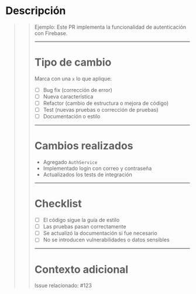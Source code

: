 # Descripción
>> 
>> <!-- Explica brevemente el propósito del PR -->
>> Ejemplo: Este PR implementa la funcionalidad de autenticación con Firebase.
>> 
>> ---
>> 
>> # Tipo de cambio
>> 
>> Marca con una `x` lo que aplique:
>> 
>> - [ ] Bug fix (corrección de error)
>> - [ ] Nueva característica
>> - [ ] Refactor (cambio de estructura o mejora de código)
>> - [ ] Test (nuevas pruebas o corrección de pruebas)
>> - [ ] Documentación o estilo
>> 
>> ---
>> 
>> # Cambios realizados
>> 
>> <!-- Lista los cambios principales -->
>> - Agregado `AuthService`
>> - Implementado login con correo y contraseña
>> - Actualizados los tests de integración
>>
>> ---
>>
>> # Checklist
>>
>> - [ ] El código sigue la guía de estilo
>> - [ ] Las pruebas pasan correctamente
>> - [ ] Se actualizó la documentación si fue necesario
>> - [ ] No se introducen vulnerabilidades o datos sensibles
>>
>> ---
>>
>> # Contexto adicional
>>
>> <!-- Agrega cualquier detalle, issue relacionado o contexto -->
>> Issue relacionado: #123